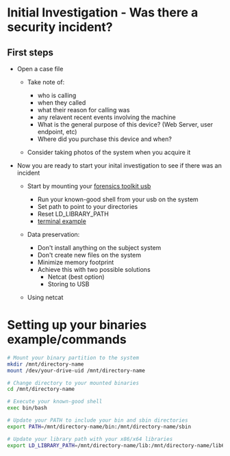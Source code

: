 # Initial Investigation - Was there a security incident?

## First steps 
- Open a case file
    - Take note of: 
        - who is calling 
        - when they called 
        - what their reason for calling was 
        - any relavent recent events involving the machine
        - What is the general purpose of this device? (Web Server, user endpoint, etc)
        - Where did you purchase this device and when?

    - Consider taking photos of the system when you acquire it

- Now you are ready to start your inital investigation to see if there was an incident
    - Start by mounting your [forensics toolkit usb](./preparation.md) 
        - Run your known-good shell from your usb on the system
        - Set path to point to your directories 
        - Reset LD_LIBRARY_PATH
        - [terminal example](#mounting-your-usb)

    - Data preservation:
        - Don't install anything on the subject system
        - Don't create new files on the system
        - Minimize memory footprint
        - Achieve this with two possible solutions
            - Netcat (best option)
            - Storing to USB 

    - Using netcat 

# Setting up your binaries example/commands

```bash
# Mount your binary partition to the system
mkdir /mnt/directory-name
mount /dev/your-drive-uid /mnt/directory-name

# Change directory to your mounted binaries
cd /mnt/directory-name

# Execute your known-good shell
exec bin/bash

# Update your PATH to include your bin and sbin directories
export PATH=/mnt/directory-name/bin:/mnt/directory-name/sbin

# Update your library path with your x86/x64 libraries 
export LD_LIBRARY_PATH=/mnt/directory-name/lib:/mnt/directory-name/lib64

```